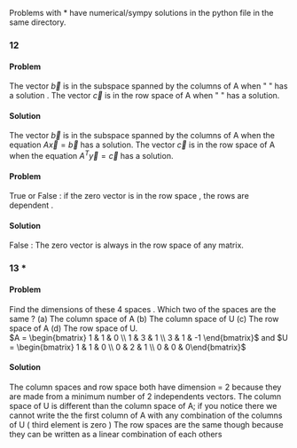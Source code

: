 Problems with * have numerical/sympy solutions in the python file in the same directory.



### 12 
#### Problem   
The vector $\vec{b}$ is in the subspace spanned by the columns of A when "    " has a solution . The vector $\vec{c}$ is in the row space of A when  "    " has a solution.
#### Solution 
The vector $\vec{b}$ is in the subspace spanned by the columns of A when the equation $A\vec{x} = \vec{b}$ has a solution. The vector $\vec{c}$ is in the row space of A when the equation $A^T\vec{y} = \vec{c}$ has a solution.
#### Problem 
True or False : if the zero vector is in the row space , the rows are dependent .
#### Solution
False : The zero vector is always in the row space of any matrix.

### 13 * 
#### Problem
Find the dimensions of these 4 spaces . Which two of the spaces are the same ? (a) The column space of A (b) The column space of U (c) The row space of A (d) The row space of U.  
$A = \begin{bmatrix} 1 & 1 & 0  \\ 1 & 3 & 1 \\ 3 & 1 & -1   \end{bmatrix}$ and $U = \begin{bmatrix} 1 & 1 & 0 \\ 0 & 2  & 1 \\ 0 & 0 & 0\end{bmatrix}$
#### Solution
The column spaces and row space both have dimension = 2 because they are made from a minimum number of 2 independents vectors. 
The column space of U is different than the column space of A;
 if you notice there we cannot write the the first column of A with any combination of the columns of U ( third element is zero )
The row spaces are the same though because they can be written as a linear combination of each others